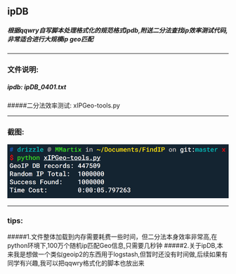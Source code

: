 ## ipDB
##### 根据qqwry自写脚本处理格式化的规范格式ipdb,附送二分法查找ip效率测试代码,非常适合进行大规模ip geo匹配

***

### 文件说明:
##### ipdb: ipDB_0401.txt
#####二分法效率测试: xIPGeo-tools.py

***

### 截图:
![image](https://github.com/DrizzleRisk/ipDB/blob/master/screen.png)

***

### tips:
#####1.文件整体加载到内存需要耗费一些时间，但二分法本身效率非常高,在python环境下,100万个随机ip匹配Geo信息,只需要几秒钟
#####2.关于ipDB,本来我是想做一个类似geoip2的东西用于logstash,但暂时还没有时间做,后续如果有同学有兴趣,我可以把qqwry格式化的脚本也放出来